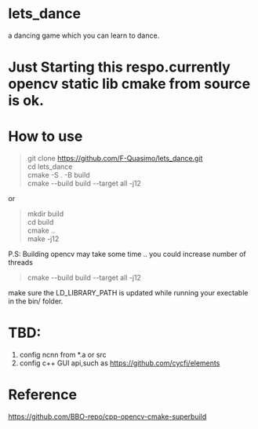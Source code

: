 # lets_dance
a dancing game which you can learn to dance.

# Just Starting this respo.currently opencv static lib cmake from source is ok.

# How to use
> git clone https://github.com/F-Quasimo/lets_dance.git</br>
> cd lets_dance</br> 
> cmake -S . -B build</br>
> cmake --build build --target all -j12

or
> mkdir build<br/>
> cd build<br/>
> cmake ..<br/>
> make -j12

P.S: Building opencv may take some time .. you could increase number of threads
> cmake --build build --target all -j12

 make sure the LD_LIBRARY_PATH is updated while running your exectable in the bin/ folder.

# TBD:
1. config ncnn from *.a or src
2. config c++ GUI api,such as https://github.com/cycfi/elements

# Reference
https://github.com/BBO-repo/cpp-opencv-cmake-superbuild